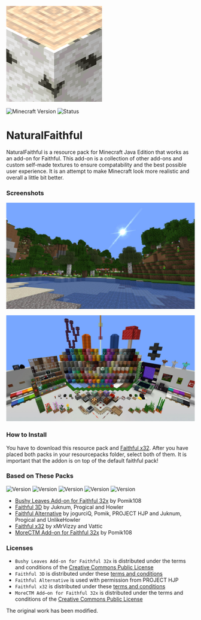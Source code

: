 ![Pack Icon](https://raw.githubusercontent.com/Domi04151309/NaturalFaithful/master/pack.png)

![Minecraft Version](https://img.shields.io/badge/Minecraft-1.15.2-success?style=flat-square)
![Status](https://img.shields.io/badge/Status-dev-important?style=flat-square)

# NaturalFaithful
NaturalFaithful is a resource pack for Minecraft Java Edition that works as an add-on for Faithful.
This add-on is a collection of other add-ons and custom self-made textures to ensure compatability and the best possible user experience.
It is an attempt to make Minecraft look more realistic and overall a little bit better.

### Screenshots
![Minecraft Screenshot](https://raw.githubusercontent.com/Domi04151309/NaturalFaithful/master/landscape.jpg)

![Minecraft Screenshot](https://raw.githubusercontent.com/Domi04151309/NaturalFaithful/master/preview.jpg)

### How to Install
You have to download this resource pack and [Faithful x32](https://faithful.team/downloads/).
After you have placed both packs in your resourcepacks folder, select both of them.
It is important that the addon is on top of the default faithful pack!

### Based on These Packs
![Version](https://img.shields.io/badge/Bushy%20Leaves%20Add--on%20for%20Faithful%2032x-1.15.1-success?style=flat-square)
![Version](https://img.shields.io/badge/Faithful%203D-1.15.2--v1-success?style=flat-square)
![Version](https://img.shields.io/badge/Faithful%20Alternative-1.15.2--v2.2-success?style=flat-square)
![Version](https://img.shields.io/badge/Faithful%20x32-1.15.2--r1-success?style=flat-square)
![Version](https://img.shields.io/badge/MoreCTM%20Add--on%20for%20Faithful%2032x-1.15.1-success?style=flat-square)

- [Bushy Leaves Add-on for Faithful 32x](https://www.curseforge.com/minecraft/texture-packs/bushy-leaves-add-on-for-faithful-32x) by Pomik108
- [Faithful 3D](https://www.curseforge.com/minecraft/texture-packs/faithful-3d) by Juknum, Progical and Howler
- [Faithful Alternative](https://www.planetminecraft.com/texture_pack/faithful-alternative-texture/) by jogurciQ, Pomik, PROJECT HJP and Juknum, Progical and UnlikeHowler
- [Faithful x32](https://faithful.team/) by xMrVizzy and Vattic
- [MoreCTM Add–on for Faithful 32x](https://www.curseforge.com/minecraft/texture-packs/morectm-addon-for-faithful-32x) by Pomik108

### Licenses
- `Bushy Leaves Add-on for Faithful 32x` is distributed under the terms and conditions of the [Creative Commons Public License](https://www.curseforge.com/project/358084/license)
- `Faithful 3D` is distributed under these [terms and conditions](https://github.com/Juknum/Faithful-3D#important-information)
- `Faithful Alternative` is used with permission from PROJECT HJP
- `Faithful x32` is distributed under these [terms and conditions](https://www.curseforge.com/minecraft/texture-packs/faithful-32x)
- `MoreCTM Add–on for Faithful 32x` is distributed under the terms and conditions of the [Creative Commons Public License](https://www.curseforge.com/project/356755/license)

The original work has been modified.
